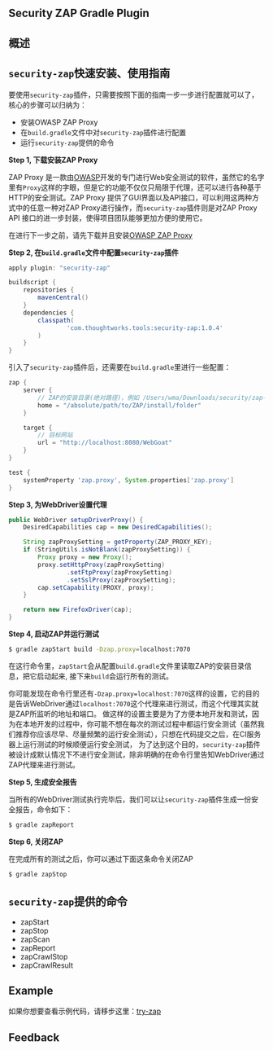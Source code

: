 Security ZAP Gradle Plugin
------------------------------

## 概述



## `security-zap`快速安装、使用指南

要使用`security-zap`插件，只需要按照下面的指南一步一步进行配置就可以了，核心的步骤可以归纳为：
- 安装OWASP ZAP Proxy
- 在`build.gradle`文件中对`security-zap`插件进行配置
- 运行`security-zap`提供的命令

**Step 1, 下载安装ZAP Proxy**

ZAP Proxy 是一款由[OWASP]开发的专门进行Web安全测试的软件，虽然它的名字里有`Proxy`这样的字眼，但是它的功能不仅仅只局限于代理，还可以进行各种基于HTTP的安全测试。ZAP Proxy 提供了GUI界面以及API接口，可以利用这两种方式中的任意一种对ZAP Proxy进行操作，而`security-zap`插件则是对ZAP Proxy API 接口的进一步封装，使得项目团队能够更加方便的使用它。

在进行下一步之前，请先下载并且安装[OWASP ZAP Proxy]

**Step 2, 在`build.gradle`文件中配置`security-zap`插件**

```gradle
apply plugin: "security-zap"

buildscript {
    repositories {
        mavenCentral()
    }
    dependencies {
        classpath(
                'com.thoughtworks.tools:security-zap:1.0.4'
        )
    }
}
```

引入了`security-zap`插件后，还需要在`build.gradle`里进行一些配置：

```gradle
zap {
    server {
        // ZAP的安装目录(绝对路径)，例如 /Users/wma/Downloads/security/zap-for-linux/ZAP_2.3.1
        home = "/absolute/path/to/ZAP/install/folder"
    }

    target {
        // 目标网站
        url = "http://localhost:8080/WebGoat"
    }
}
```

```gradle
test {
    systemProperty 'zap.proxy', System.properties['zap.proxy']
}
```

**Step 3, 为WebDriver设置代理**

```java
public WebDriver setupDriverProxy() {
    DesiredCapabilities cap = new DesiredCapabilities();

    String zapProxySetting = getProperty(ZAP_PROXY_KEY);
    if (StringUtils.isNotBlank(zapProxySetting)) {
        Proxy proxy = new Proxy();
        proxy.setHttpProxy(zapProxySetting)
                .setFtpProxy(zapProxySetting)
                .setSslProxy(zapProxySetting);
        cap.setCapability(PROXY, proxy);
    }

    return new FirefoxDriver(cap);
}
```

**Step 4, 启动ZAP并运行测试**

```sh
$ gradle zapStart build -Dzap.proxy=localhost:7070
```

在这行命令里，`zapStart`会从配置`build.gradle`文件里读取ZAP的安装目录信息，把它启动起来, 接下来`build`会运行所有的测试。

你可能发现在命令行里还有`-Dzap.proxy=localhost:7070`这样的设置，它的目的是告诉WebDriver通过`localhost:7070`这个代理来进行测试，而这个代理其实就是ZAP所监听的地址和端口。
做这样的设置主要是为了方便本地开发和测试，因为在本地开发的过程中，你可能不想在每次的测试过程中都运行安全测试（虽然我们推荐你应该尽早、尽量频繁的运行安全测试），只想在代码提交之后，在CI服务器上运行测试的时候顺便运行安全测试，
为了达到这个目的，`security-zap`插件被设计成默认情况下不进行安全测试，除非明确的在命令行里告知WebDriver通过ZAP代理来进行测试。

**Step 5, 生成安全报告**

当所有的WebDriver测试执行完毕后，我们可以让`security-zap`插件生成一份安全报告，命令如下：

```sh
$ gradle zapReport
```

**Step 6, 关闭ZAP**

在完成所有的测试之后，你可以通过下面这条命令关闭ZAP

```sh
$ gradle zapStop
```

## `security-zap`提供的命令

- zapStart
- zapStop
- zapScan
- zapReport
- zapCrawlStop
- zapCrawlResult

## Example

如果你想要查看示例代码，请移步这里：[try-zap]

## Feedback


[OWASP ZAP Proxy]: https://www.owasp.org/index.php/OWASP_Zed_Attack_Proxy_Project
[try-zap]: https://github.com/wmaintw/try-zap
[OWASP]: https://www.owasp.org
